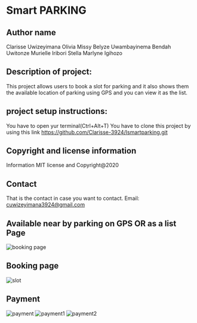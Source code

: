 # Smart PARKING

## Author name 

Clarisse Uwizeyimana
Olivia Missy 
Belyze Uwambayinema
Bendah Uwitonze
Murielle Iribori
Stella Marlyne Igihozo

## Description of project:

This project allows users to book a slot for parking and it also shows them the available location of parking using GPS and you can view it as the list.
## project setup instructions:

You have to open yur terminal(Ctrl+Alt+T) You have to clone this project by using this link https://github.com/Clarisse-3924/Ismartparking.git

## Copyright and license information
Information MIT license and Copyright@2020

## Contact

That is the contact in case you want to contact. Email: cuwizeyimana3924@gmail.com

## Available  near by parking on GPS OR as a list Page

![booking page](https://user-images.githubusercontent.com/71278856/112112444-37bb4900-8bbe-11eb-8bff-dc30f76fdfd6.png)

## Booking page

![slot](https://user-images.githubusercontent.com/71278856/112113546-9a611480-8bbf-11eb-8b24-b70190aac459.png)

## Payment
![payment](https://user-images.githubusercontent.com/71278856/112113638-bcf32d80-8bbf-11eb-9aa4-b8afafab7b2f.png)
![payment1](https://user-images.githubusercontent.com/71278856/112113640-bcf32d80-8bbf-11eb-97ad-fd9dad03a5ba.png)
![payment2](https://user-images.githubusercontent.com/71278856/112113704-d2685780-8bbf-11eb-9c9d-ada0ddba6765.png)

